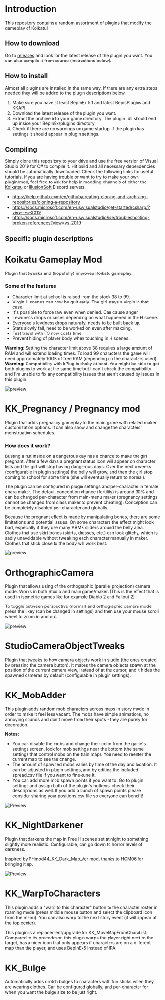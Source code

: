 # Introduction
This repository contains a random assortment of plugins that modify the gameplay of Koikatu!

## How to download
Go to [releases](https://github.com/ManlyMarco/KoikatuGameplayMods/releases) and look for the latest release of the plugin you want. You can also compile it from source (instructions below).

## How to install
Almost all plugins are installed in the same way. If there are any extra steps needed they will be added to the plugin descriptions below.
1. Make sure you have at least BepInEx 5.1 and latest BepisPlugins and KKAPI.
2. Download the latest release of the plugin you want.
3. Extract the archive into your game directory. The plugin .dll should end up inside your BepInEx\plugins directory.
4. Check if there are no warnings on game startup, if the plugin has settings it should appear in plugin settings.

## Compiling
Simply clone this repository to your drive and use the free version of Visual Studio 2019 for C# to compile it. Hit build and all necessary dependencies should be automatically downloaded. Check the following links for useful tutorials. If you are having trouble or want to try to make your own plugin/mod, feel free to ask for help in modding channels of either the [Koikatsu](https://discord.gg/hevygx6) or [IllusionSoft](https://discord.gg/F3bDEFE) Discord servers.
- https://help.github.com/en/github/creating-cloning-and-archiving-repositories/cloning-a-repository
- https://docs.microsoft.com/en-us/visualstudio/get-started/csharp/?view=vs-2019
- https://docs.microsoft.com/en-us/visualstudio/ide/troubleshooting-broken-references?view=vs-2019

## Specific plugin descriptions

# Koikatu Gameplay Mod
Plugin that tweaks and (hopefully) improves Koikatu gameplay.

### Some of the features
- Character limit at school is raised from the stock 38 to 99.
- Virgin H scenes can now be quit early. The girl stays a virgin in that case.
- It's possible to force raw even when denied. Can cause anger.
- Lewdness drops or raises depending on what happened in the H scene.
- Everyone's levdness drops naturally, needs to be built back up.
- Stats slowly fall, need to be worked on even after maxxing.
- Fast travel with F3 now costs time.
- Prevent hiding of player body when touching in H scenes.

**Warning:** Setting the character limit above 38 requires a large amount of RAM and will extend loading times. To load 99 characters the game will need approximately 10GB of free RAM (depending on the characters used).
**Warning:** Compatibility with kPlug is shaky at best. You might be able to get both plugins to work at the same time but I can't check the compatibility and I'm unable to fix any compatibility issues that aren't caused by issues in this plugin.

![preview](https://user-images.githubusercontent.com/39247311/50426454-0c860a00-088e-11e9-85d0-493db814cc48.png)

# KK_Pregnancy / Pregnancy mod
Plugin that adds pregnancy gameplay to the main game with related maker customization options. It can also show and change the characters' menstruation schedules.

### How does it work?
Busting a nut inside on a dangerous day has a chance to make the girl pregnant. After a few days a pregnant status icon will appear on character lists and the girl will stop having dangerous days. Over the next x weeks (configurable in plugin settings) the belly will grow, and then the girl stop coming to school for some time (she will eventually return to normal).

The plugin can be configured in plugin settings and per-character in female chara maker. The default conception chance (fertility) is around 30% and can be changed per-character from main-menu maker (pregnancy settings cannot be changed from class maker to prevent cheating). Conception can be completely disabled per-character and globally.

Because the pregnant effect is made by manipulating bones, there are some limitations and potential issues. On some characters the effect might look bad, especially if they use many ABMX sliders around the belly area. Clothes that use skirt bones (skirts, dresses, etc.) can look glitchy, which is sadly unavoidable without tweaking each character manually in maker. Clothes that stick close to the body will work best.

![preview](https://user-images.githubusercontent.com/39247311/60744379-f8764000-9f75-11e9-886b-be5e74448258.png)

# OrthographicCamera
Plugin that allows using of the orthographic (parallel projection) camera mode. Works in both Studio and main game/maker. (This is the effect that is used in isometric games like for example Diablo 2 and Fallout 2)

To toggle between perspective (normal) and orthographic camera mode press the I key (can be changed in settings) and then use your mouse scroll wheel to zoom in and out.

![preview](https://user-images.githubusercontent.com/39247311/59981520-dd661080-9604-11e9-9b2b-eefbd1a1a66b.png)

# StudioCameraObjectTweaks
Plugin that tweaks to how camera objects work in studio (the ones created by pressing the camera button). It makes the camera objects spawn at the position of the current camera view, instead of at the cursor, and it hides the spawned cameras by default (configurable in plugin settings).

# KK_MobAdder
This plugin adds random mob characters across maps in story mode in order to make it feel less vacant. The mobs have simple animations, no annoying sounds and don't move from their spots - they are purely for decoration.

**Notes:**
- You can disable the mobs and change their color from the game's settings screen, look for mob settings near the bottom (the same settings that control mobs on the train map). You need to reenter the current map to see the change.
- The amount of spawned mobs varies by time of the day and location. It can be adjusted in plugin settings, and by editing the included spread.csv file if you want to fine-tune it.
- You can add more mob spawn points if you want to. Go to plugin settings and assign both of the plugin's hotkeys, check their descriptions as well. If you add a bunch of spawn points please consider sharing your positions.csv file so everyone can benefit!

![Preview](https://user-images.githubusercontent.com/39247311/77672415-2cbce100-6f89-11ea-8351-63a1465dcc0e.png)

# KK_NightDarkener
Plugin that darkens the map in Free H scenes set at night to something slightly more realistic. Configurable, can go down to horror levels of darkness.

Inspired by PHmod44_KK_Dark_Map_Ver mod, thanks to HCM06 for bringing it up.

![Preview](https://user-images.githubusercontent.com/39247311/55674510-07395200-58b6-11e9-8b85-d15f8fab54fa.png)

# KK_WarpToCharacters
This plugin adds a "warp to this character" button to the character roster in roaming mode (press middle mouse button and select the clipboard icon from the menu). You can also warp to the next story event (it will appear at the top center).

This plugin is a replacement/upgrade for KK_MoveMapFromCharaList. Compared to its precedesor, this plugin warps the player right next to the target, has a nicer icon that only appears if characters are on a different map than the player, and uses BepInEx5 instead of IPA.

# KK_Bulge
Automatically adds crotch bulges to characters with fun sticks when they are wearing clothes. Can be configured globally, and per-character for when you want the bulge size to be just right.
